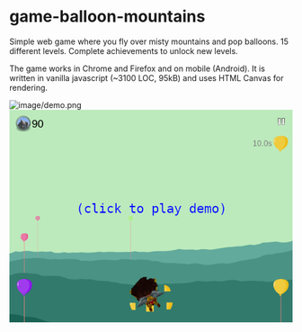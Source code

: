 # game-balloon-mountains
Simple web game where you fly over misty mountains and pop balloons. 15 different levels. Complete achievements to unlock new levels.

The game works in Chrome and Firefox and on mobile (Android). It is written in vanilla javascript (~3100 LOC, 95kB) and uses HTML Canvas for rendering.

![image/demo.png]()
[<img src="image/demo.png">](https://dvhx.github.io/game-balloon-mountains/)